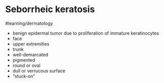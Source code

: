 # Seborrheic keratosis
#learning/dermatology
* benign epidermal tumor due to proliferation of immature keratinocytes
* face
* upper extremities
* trunk
* well-demarcated
* pigmented
* round or oval
* dull or verrucous surface
* “stuck-on”